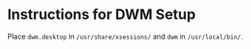 # Instructions for DWM Setup

Place `dwm.desktop` in `/usr/share/xsessions/` and `dwm` in `/usr/local/bin/`. 

